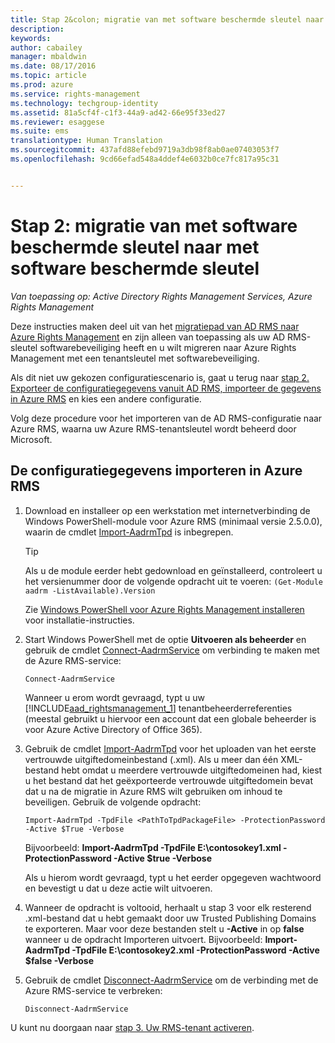 ```yaml
---
title: Stap 2&colon; migratie van met software beschermde sleutel naar met software beschermde sleutel | Azure RMS
description: 
keywords: 
author: cabailey
manager: mbaldwin
ms.date: 08/17/2016
ms.topic: article
ms.prod: azure
ms.service: rights-management
ms.technology: techgroup-identity
ms.assetid: 81a5cf4f-c1f3-44a9-ad42-66e95f33ed27
ms.reviewer: esaggese
ms.suite: ems
translationtype: Human Translation
ms.sourcegitcommit: 437afd88efebd9719a3db98f8ab0ae07403053f7
ms.openlocfilehash: 9cd66efad548a4ddef4e6032b0ce7fc817a95c31


---
```



# Stap 2: migratie van met software beschermde sleutel naar met software beschermde sleutel

*Van toepassing op: Active Directory Rights Management Services, Azure Rights Management*


Deze instructies maken deel uit van het [migratiepad van AD RMS naar Azure Rights Management](migrate-from-ad-rms-to-azure-rms.md) en zijn alleen van toepassing als uw AD RMS-sleutel softwarebeveiliging heeft en u wilt migreren naar Azure Rights Management met een tenantsleutel met softwarebeveiliging. 

Als dit niet uw gekozen configuratiescenario is, gaat u terug naar [stap 2. Exporteer de configuratiegegevens vanuit AD RMS, importeer de gegevens in Azure RMS](migrate-from-ad-rms-phase1.md#step-2-export-configuration-data-from-ad-rms-and-import-it-to-azure-rms) en kies een andere configuratie.

Volg deze procedure voor het importeren van de AD RMS-configuratie naar Azure RMS, waarna uw Azure RMS-tenantsleutel wordt beheerd door Microsoft.

## De configuratiegegevens importeren in Azure RMS

1.  Download en installeer op een werkstation met internetverbinding de Windows PowerShell-module voor Azure RMS (minimaal versie 2.5.0.0), waarin de cmdlet [Import-AadrmTpd](http://msdn.microsoft.com/library/azure/dn857523.aspx) is inbegrepen.

    > [!TIP]
    > Als u de module eerder hebt gedownload en geïnstalleerd, controleert u het versienummer door de volgende opdracht uit te voeren: `(Get-Module aadrm -ListAvailable).Version`

    Zie [Windows PowerShell voor Azure Rights Management installeren](../deploy-use/install-powershell.md) voor installatie-instructies.

2.  Start Windows PowerShell met de optie **Uitvoeren als beheerder** en gebruik de cmdlet [Connect-AadrmService](http://msdn.microsoft.com/library/azure/dn629415.aspx) om verbinding te maken met de Azure RMS-service:

    ```
    Connect-AadrmService
    ```
    Wanneer u erom wordt gevraagd, typt u uw [!INCLUDE[aad_rightsmanagement_1](../includes/aad_rightsmanagement_1_md.md)] tenantbeheerderreferenties (meestal gebruikt u hiervoor een account dat een globale beheerder is voor Azure Active Directory of Office 365).

3.  Gebruik de cmdlet [Import-AadrmTpd](http://msdn.microsoft.com/library/azure/dn857523.aspx) voor het uploaden van het eerste vertrouwde uitgiftedomeinbestand (.xml). Als u meer dan één XML-bestand hebt omdat u meerdere vertrouwde uitgiftedomeinen had, kiest u het bestand dat het geëxporteerde vertrouwde uitgiftedomein bevat dat u na de migratie in Azure RMS wilt gebruiken om inhoud te beveiligen. Gebruik de volgende opdracht:

    ```
    Import-AadrmTpd -TpdFile <PathToTpdPackageFile> -ProtectionPassword -Active $True -Verbose
    ```
    Bijvoorbeeld: **Import-AadrmTpd -TpdFile E:\contosokey1.xml -ProtectionPassword -Active $true -Verbose**

    Als u hierom wordt gevraagd, typt u het eerder opgegeven wachtwoord en bevestigt u dat u deze actie wilt uitvoeren.

4.  Wanneer de opdracht is voltooid, herhaalt u stap 3 voor elk resterend .xml-bestand dat u hebt gemaakt door uw Trusted Publishing Domains te exporteren. Maar voor deze bestanden stelt u **-Active** in op **false** wanneer u de opdracht Importeren uitvoert. Bijvoorbeeld: **Import-AadrmTpd -TpdFile E:\contosokey2.xml -ProtectionPassword -Active $false -Verbose**

5.  Gebruik de cmdlet [Disconnect-AadrmService](http://msdn.microsoft.com/library/azure/dn629416.aspx) om de verbinding met de Azure RMS-service te verbreken:

    ```
    Disconnect-AadrmService
    ```


U kunt nu doorgaan naar [stap 3. Uw RMS-tenant activeren](migrate-from-ad-rms-phase1.md#step-3-activate-your-rms-tenant).





<!--HONumber=Aug16_HO3-->


